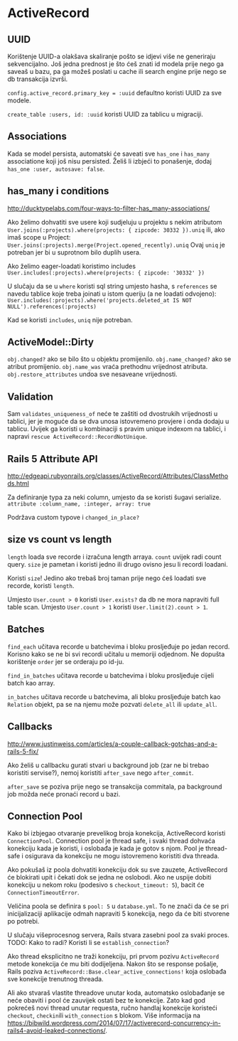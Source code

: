 # ActiveRecord

## UUID

Korištenje UUID-a olakšava skaliranje pošto se idjevi više ne generiraju sekvencijalno. Još jedna prednost je što ćeš znati id modela prije nego ga saveaš u bazu, pa ga možeš poslati u cache ili search engine prije nego se db transakcija izvrši.

`config.active_record.primary_key = :uuid` defaultno koristi UUID za sve modele.

`create_table :users, id: :uuid` koristi UUID za tablicu u migraciji.

## Associations

Kada se model persista, automatski će saveati sve `has_one` i `has_many` associatione koji još nisu persisted. Želiš li izbjeći to ponašenje, dodaj `has_one :user, autosave: false`.

## has_many i conditions

http://ducktypelabs.com/four-ways-to-filter-has_many-associations/

Ako želimo dohvatiti sve usere koji sudjeluju u projektu s nekim atributom
`User.joins(:projects).where(projects: { zipcode: 30332 }).uniq` ili, ako imaš scope u Project:
`User.joins(:projects).merge(Project.opened_recently).uniq`
Ovaj `uniq` je potreban jer bi u suprotnom bilo duplih usera.

Ako želimo eager-loadati koristimo includes `User.includes(:projects).where(projects: { zipcode: '30332' })`

U slučaju da se u `where` koristi sql string umjesto hasha, s `references` se navedu tablice koje treba joinati u istom queriju (a ne loadati odvojeno):
`User.includes(:projects).where('projects.deleted_at IS NOT NULL').references(:projects)`

Kad se koristi `includes`, `uniq` nije potreban.

## ActiveModel::Dirty

`obj.changed?` ako se bilo što u objektu promijenilo.
`obj.name_changed?` ako se atribut promijenio.
`obj.name_was` vraća prethodnu vrijednost atributa.
`obj.restore_attributes` undoa sve nesaveane vrijednosti.

## Validation

Sam `validates_uniqueness_of` neće te zaštiti od dvostrukih vrijednosti u tablici, jer je moguće da se dva unosa istovremeno provjere i onda dodaju u tablicu. Uvijek ga koristi u kombinaciji s pravim unique indexom na tablici, i napravi `rescue ActiveRecord::RecordNotUnique`.

## Rails 5 Attribute API

http://edgeapi.rubyonrails.org/classes/ActiveRecord/Attributes/ClassMethods.html

Za definiranje typa za neki column, umjesto da se koristi šugavi serialize.
`attribute :column_name, :integer, array: true`

Podržava custom typove i `changed_in_place?`

## size vs count vs length

`length` loada sve recorde i izračuna length arraya.
`count` uvijek radi count query.
`size` je pametan i koristi jedno ili drugo ovisno jesu li recordi loadani.

Koristi `size`! Jedino ako trebaš broj taman prije nego ćeš loadati sve recorde, koristi `length`.

Umjesto `User.count > 0` koristi `User.exists?` da db ne mora napraviti full table scan. Umjesto `User.count > 1` koristi `User.limit(2).count > 1`.

## Batches

`find_each` učitava recorde u batchevima i bloku prosljeđuje po jedan record. Korisno kako se ne bi svi recordi učitalu u memoriji odjednom. Ne dopušta korištenje `order` jer se orderaju po id-ju.

`find_in_batches` učitava recorde u batchevima i bloku prosljeđuje cijeli batch kao array.

`in_batches` učitava recorde u batchevima, ali bloku prosljeđuje batch kao `Relation` objekt, pa se na njemu može pozvati `delete_all` ili `update_all`.

## Callbacks

http://www.justinweiss.com/articles/a-couple-callback-gotchas-and-a-rails-5-fix/

Ako želiš u callbacku gurati stvari u background job (zar ne bi trebao koristiti servise?), nemoj koristiti `after_save` nego `after_commit`.

`after_save` se poziva prije nego se transakcija commitala, pa background job možda neće pronaći record u bazi.

## Connection Pool

Kako bi izbjegao otvaranje prevelikog broja konekcija, ActiveRecord koristi `ConnectionPool`. Connection pool je thread safe, i svaki thread dohvaća konekciju kada je koristi, i oslobađa je kada je gotov s njom. Pool je thread-safe i osigurava da konekciju ne mogu istovremeno koristiti dva threada.

Ako pokušaš iz poola dohvatiti konekciju dok su sve zauzete, ActiveRecord će blokirati upit i čekati dok se jedna ne oslobodi. Ako ne uspije dobiti konekciju u nekom roku (podesivo s `checkout_timeout: 5`), bacit će `ConnectionTimeoutError`.

Veličina poola se definira s `pool: 5` u `database.yml`. To ne znači da će se pri inicijalizaciji aplikacije odmah napraviti 5 konekcija, nego da će biti stvorene po potrebi.

U slučaju višeprocesnog servera, Rails stvara zasebni pool za svaki proces. TODO: Kako to radi? Koristi li se `establish_connection`?

Ako thread eksplicitno ne traži konekciju, pri prvom pozivu `ActiveRecord` metode konekcija će mu biti dodijeljena. Nakon što se response pošalje, Rails poziva `ActiveRecord::Base.clear_active_connections!` koja oslobađa sve konekcije trenutnog threada.

Ali ako stvaraš vlastite threadove unutar koda, automatsko oslobađanje se neće obaviti i pool će zauvijek ostati bez te konekcije. Zato kad god pokrećeš novi thread unutar requesta, ručno handlaj konekcije koristeći `checkout`, `checkin`ili `with_connection` s blokom. Više informacija na https://bibwild.wordpress.com/2014/07/17/activerecord-concurrency-in-rails4-avoid-leaked-connections/.


